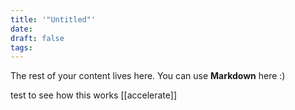 ```yaml
---
title: '"Untitled"'
date: 
draft: false
tags:
---
```

 
The rest of your content lives here. You can use **Markdown** here :)

test to see how this works [[accelerate]]